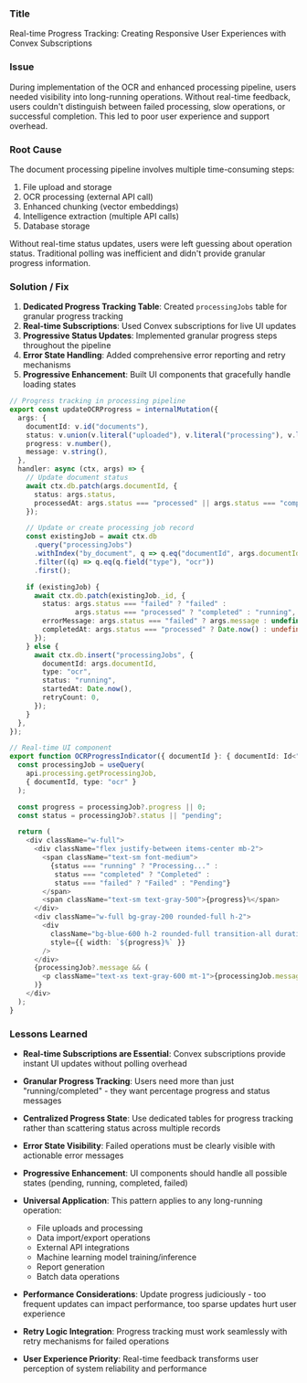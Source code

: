 ### Title

Real-time Progress Tracking: Creating Responsive User Experiences with Convex Subscriptions

### Issue

During implementation of the OCR and enhanced processing pipeline, users needed visibility into long-running operations. Without real-time feedback, users couldn't distinguish between failed processing, slow operations, or successful completion. This led to poor user experience and support overhead.

### Root Cause

The document processing pipeline involves multiple time-consuming steps:
1. File upload and storage
2. OCR processing (external API call)
3. Enhanced chunking (vector embeddings)
4. Intelligence extraction (multiple API calls)
5. Database storage

Without real-time status updates, users were left guessing about operation status. Traditional polling was inefficient and didn't provide granular progress information.

### Solution / Fix

1. **Dedicated Progress Tracking Table**: Created `processingJobs` table for granular progress tracking
2. **Real-time Subscriptions**: Used Convex subscriptions for live UI updates
3. **Progressive Status Updates**: Implemented granular progress steps throughout the pipeline
4. **Error State Handling**: Added comprehensive error reporting and retry mechanisms
5. **Progressive Enhancement**: Built UI components that gracefully handle loading states

```typescript
// Progress tracking in processing pipeline
export const updateOCRProgress = internalMutation({
  args: {
    documentId: v.id("documents"),
    status: v.union(v.literal("uploaded"), v.literal("processing"), v.literal("processed"), v.literal("completed"), v.literal("failed")),
    progress: v.number(),
    message: v.string(),
  },
  handler: async (ctx, args) => {
    // Update document status
    await ctx.db.patch(args.documentId, {
      status: args.status,
      processedAt: args.status === "processed" || args.status === "completed" ? Date.now() : undefined,
    });

    // Update or create processing job record
    const existingJob = await ctx.db
      .query("processingJobs")
      .withIndex("by_document", q => q.eq("documentId", args.documentId))
      .filter((q) => q.eq(q.field("type"), "ocr"))
      .first();

    if (existingJob) {
      await ctx.db.patch(existingJob._id, {
        status: args.status === "failed" ? "failed" :
                args.status === "processed" ? "completed" : "running",
        errorMessage: args.status === "failed" ? args.message : undefined,
        completedAt: args.status === "processed" ? Date.now() : undefined,
      });
    } else {
      await ctx.db.insert("processingJobs", {
        documentId: args.documentId,
        type: "ocr",
        status: "running",
        startedAt: Date.now(),
        retryCount: 0,
      });
    }
  },
});

// Real-time UI component
export function OCRProgressIndicator({ documentId }: { documentId: Id<"documents"> }) {
  const processingJob = useQuery(
    api.processing.getProcessingJob,
    { documentId, type: "ocr" }
  );

  const progress = processingJob?.progress || 0;
  const status = processingJob?.status || "pending";

  return (
    <div className="w-full">
      <div className="flex justify-between items-center mb-2">
        <span className="text-sm font-medium">
          {status === "running" ? "Processing..." :
           status === "completed" ? "Completed" :
           status === "failed" ? "Failed" : "Pending"}
        </span>
        <span className="text-sm text-gray-500">{progress}%</span>
      </div>
      <div className="w-full bg-gray-200 rounded-full h-2">
        <div
          className="bg-blue-600 h-2 rounded-full transition-all duration-300"
          style={{ width: `${progress}%` }}
        />
      </div>
      {processingJob?.message && (
        <p className="text-xs text-gray-600 mt-1">{processingJob.message}</p>
      )}
    </div>
  );
}
```

### Lessons Learned

- **Real-time Subscriptions are Essential**: Convex subscriptions provide instant UI updates without polling overhead
- **Granular Progress Tracking**: Users need more than just "running/completed" - they want percentage progress and status messages
- **Centralized Progress State**: Use dedicated tables for progress tracking rather than scattering status across multiple records
- **Error State Visibility**: Failed operations must be clearly visible with actionable error messages
- **Progressive Enhancement**: UI components should handle all possible states (pending, running, completed, failed)
- **Universal Application**: This pattern applies to any long-running operation:
  - File uploads and processing
  - Data import/export operations
  - External API integrations
  - Machine learning model training/inference
  - Report generation
  - Batch data operations

- **Performance Considerations**: Update progress judiciously - too frequent updates can impact performance, too sparse updates hurt user experience
- **Retry Logic Integration**: Progress tracking must work seamlessly with retry mechanisms for failed operations
- **User Experience Priority**: Real-time feedback transforms user perception of system reliability and performance